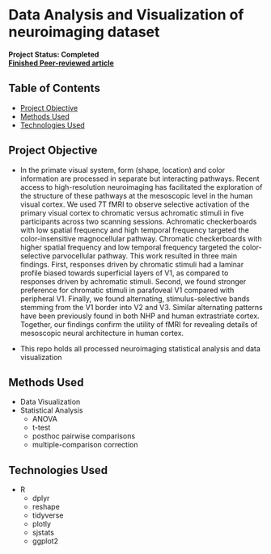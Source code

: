 # Data Analysis and Visualization of neuroimaging dataset
**Project Status: Completed**<br>
**[Finished Peer-reviewed article](https://www.sciencedirect.com/science/article/pii/S1053811920310053)**

## Table of Contents
- [Project Objective](##Project-Objective)
- [Methods Used](##Methods-Used)
- [Technologies Used](##Technologies-Used)

## Project Objective
- In the primate visual system, form (shape, location) and color information are processed in separate but interacting pathways. Recent access to high-resolution neuroimaging has facilitated the exploration of the structure of these pathways at the mesoscopic level in the human visual cortex. We used 7T fMRI to observe selective activation of the primary visual cortex to chromatic versus achromatic stimuli in five participants across two scanning sessions. Achromatic checkerboards with low spatial frequency and high temporal frequency targeted the color-insensitive magnocellular pathway. Chromatic checkerboards with higher spatial frequency and low temporal frequency targeted the color-selective parvocellular pathway. This work resulted in three main findings. First, responses driven by chromatic stimuli had a laminar profile biased towards superficial layers of V1, as compared to responses driven by achromatic stimuli. Second, we found stronger preference for chromatic stimuli in parafoveal V1 compared with peripheral V1. Finally, we found alternating, stimulus-selective bands stemming from the V1 border into V2 and V3. Similar alternating patterns have been previously found in both NHP and human extrastriate cortex. Together, our findings confirm the utility of fMRI for revealing details of mesoscopic neural architecture in human cortex.

- This repo holds all processed neuroimaging statistical analysis and data visualization

## Methods Used
- Data Visualization
- Statistical Analysis 
  * ANOVA 
  * t-test 
  * posthoc pairwise comparisons
  * multiple-comparison correction

## Technologies Used
- R 
  * dplyr
  * reshape
  * tidyverse
  * plotly
  * sjstats
  * ggplot2
